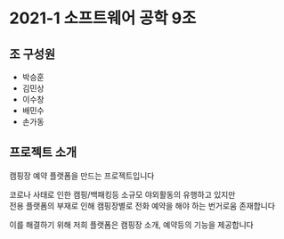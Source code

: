 # 2021-1 소프트웨어 공학 9조

## 조 구성원

- 박승훈
- 김민상
- 이수창
- 배민수
- 손가동

## 프로젝트 소개

캠핑장 예약 플랫폼을 만드는 프로젝트입니다

코로나 사태로 인한 캠핑/백패킹등 소규모 야외활동의 유행하고 있지만  
전용 플랫폼의 부재로 인해 캠핑장별로 전화 예약을 해야 하는 번거로움 존재합니다
 
이를 해결하기 위해 저희 플랫폼은 캠핑장 소개, 예약등의 기능을 제공합니다
